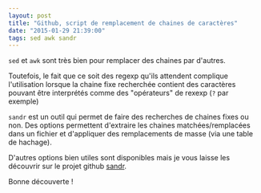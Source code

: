 ```yaml
---
layout: post
title: "Github, script de remplacement de chaines de caractères"
date: "2015-01-29 21:39:00"
tags: sed awk sandr
---
```

`sed` et `awk` sont très bien pour remplacer des chaines par d'autres. 

Toutefois, le fait que ce soit des regexp qu'ils attendent complique l'utilisation lorsque la chaine fixe recherchée contient des caractères pouvant être interprétés comme des "opérateurs" de rexexp (`?` par exemple)

`sandr` est un outil qui permet de faire des recherches de chaines fixes ou non. Des options permettent d'extraire les chaines matchées/remplacées dans un fichier et d'appliquer des remplacements de masse (via une table de hachage).

D'autres options bien utiles sont disponibles mais je vous laisse les découvrir sur le projet github [sandr](https://github.com/jfgiraud/sandr).

Bonne découverte !
